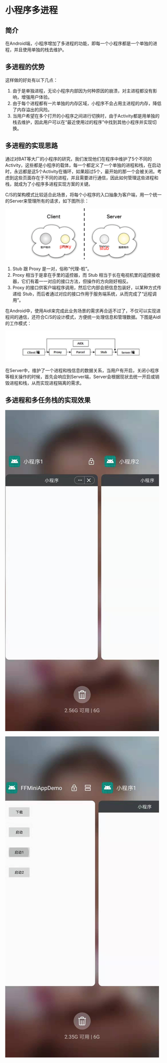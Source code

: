 <!-- toc -->

# 小程序多进程

## 简介

在Android端，小程序增加了多进程的功能，即每一个小程序都是一个单独的进程，并且使用单独的栈去维护。

## 多进程的优势

这样做的好处有以下几点：
1. 由于是单独进程，无论小程序内部因为何种原因的崩溃，对主进程都没有影响，增强用户体验。
2. 由于每个进程都有一片单独的内存区域，小程序不会占用主进程的内存，降低了内存溢出的风险。
3. 当用户希望在多个打开的小程序之间进行切换时，由于Activity都是用单独的栈去维护，因此用户可以在“最近使用过的程序”中找到其他小程序并实现切换。

## 多进程的实现思路

通过对BAT等大厂的小程序的研究，我们发现他们在程序中维护了5个不同的Activity，这些都是小程序的载体，每一个都定义了一个单独的进程和栈，在启动时，永远都是这5个Activity在循环，如果超过5个，最开始的那一个会被关闭。考虑到这些页面存在于不同的进程，并且需要进行通信，因此如何管理这些进程和栈，就成为了小程序多进程实现方案的关键。

C/S的架构模式比较适合此场景，将每个小程序的入口抽象为客户端，用一个统一的Server来管理所有的请求，如下图所示：

![avatar](CS.png)

1. Stub 跟 Proxy 是一对，俗称“代理-桩”。
2. Proxy 相当于是拿在手里的遥控器，而 Stub 相当于长在电视机里的遥控接收器，它们有着一一对应的接口方法，但操作的方向刚好相反。
3. Proxy 的接口供客户端程序调用，然后它内部会把信息包装好，以某种方式传递给 Stub，而后者通过对应的接口作用于服务端系统，从而完成了“远程调用”。

在Android中，使用Aidl来完成此业务场景的需求再合适不过了，不仅可以实现进程间的通信，还符合C/S的设计模式，方便统一处理信息和管理数据。下图是Aidl的工作模式：

![avatar](aidl.png)

在Server中，维护了一个进程和栈信息的数据关系，当用户有开启，关闭小程序等相关操作的时候，首先会响应到Server端，Server会根据现状去统一开启或销毁进程和栈，从而实现进程隔离的需求。

## 多进程和多任务栈的实现效果

![avatar](example1.jpg)

![avatar](example2.jpg)